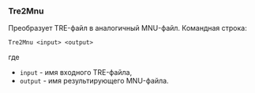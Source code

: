 ﻿### Tre2Mnu

Преобразует TRE-файл в аналогичный MNU-файл. Командная строка:

```
Tre2Mnu <input> <output>
```

где

* `input` - имя входного TRE-файла,
* `output` - имя результирующего MNU-файла.

